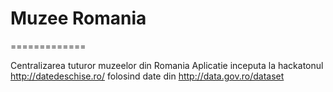 # Muzee Romania
=============

Centralizarea tuturor muzeelor din Romania
Aplicatie inceputa la hackatonul http://datedeschise.ro/ folosind date din http://data.gov.ro/dataset
